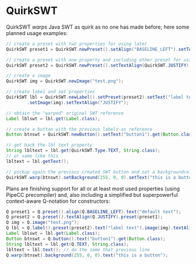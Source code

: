 # QuirkSWT
QuirkSWT *warps* Java SWT as quirk as no one has made before; here some planned usage examples:

```java
// create a preset with two properties for using later
QuirkSWT preset1 = QuirkSWT.newPreset().setAlign("BASELINE_LEFT").setText("default text");

// create a preset with one property and including other preset for using later
QuirkSWT preset2 = QuirkSWT.newPreset().setTextAlign(QuirkSWT.JUSTIFY).setPreset(preset1);

// create a image
QuirkSWT img = QuirkSWT.newImage("test.png");

// create label and set properties
QuirkSWT lbl = QuirkSWT.newLabel().setPreset(preset2).setText("label text")
		.setImage(img).setTextAlign("JUSTIFY");

// obtain the "warped" original SWT reference
Label lblswt = lbl.get(Label.class);

// create a button with the previous labels as reference
Button btnswt = QuirkSWT.newButton().setText("button1").get(Button.class);

// get back the lbl text property
String lbltext = lbl.get(QuirkSWT.Type.TEXT, String.class);
// or same like this
lbltext = lbl.getText();

// pickup again the previous created SWT button and set a backgroundcolor and another text
QuirkSWT.warp(btnswt).setBackground(255, 0, 0).setText("this is a button");
```
Plans are finishing support for all or at least most used properties (using PipeCC precompiler) and, also including a simplified but superpowerful context-aware Q-notation for constructors:

```java
Q preset1 = Q.preset().align(Q.BASELINE_LEFT).text("default text");
Q preset2 = Q.preset().textAlign(Q.JUSTIFY).preset(preset1);
Q img = Q.image("test.png");
Q lbl = Q.label().preset(preset2).text("label text").image(img).textAlign("JUSTIFY");
Label lblswt = lbl.get(Label.class);
Button btnswt = Q.button().text("button1").get(Button.class);
String lbltext = lbl.get(Q.TEXT, String.class);
lbltext = lbl.text(); // do the same that previous line
Q.warp(btnswt).background(255, 0, 0).text("this is a button");
```
